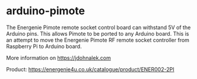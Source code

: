 arduino-pimote
==============

The Energenie Pimote remote socket control board can withstand 5V of the Arduino pins. This allows Pimote to be ported to any Arduino board. This is an attempt to move the Energenie Pimote RF remote socket controller from Raspberry Pi to Arduino board. 

More information on https://jdohnalek.com

Product: https://energenie4u.co.uk/catalogue/product/ENER002-2PI
